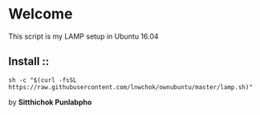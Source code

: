 <h1>Welcome</h1>
<p>This script is my LAMP setup in Ubuntu 16.04</p>

<h2>Install ::</h2>
<code>sh -c "$(curl -fsSL https://raw.githubusercontent.com/lnwchok/ownubuntu/master/lamp.sh)"</code>

by <strong>Sitthichok Punlabpho</strong>
